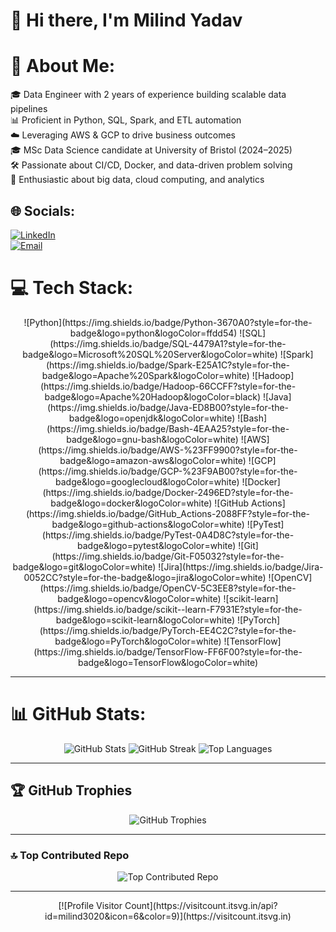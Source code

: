 # 👋 Hi there, I'm Milind Yadav

# 💫 About Me:
🎓 Data Engineer with 2 years of experience building scalable data pipelines  
📊 Proficient in Python, SQL, Spark, and ETL automation  
☁️ Leveraging AWS & GCP to drive business outcomes  
🎓 MSc Data Science candidate at University of Bristol (2024–2025)  
🛠️ Passionate about CI/CD, Docker, and data-driven problem solving  
🔬 Enthusiastic about big data, cloud computing, and analytics  

## 🌐 Socials:
[![LinkedIn](https://img.shields.io/badge/LinkedIn-%230077B5.svg?logo=linkedin&logoColor=white)](https://www.linkedin.com/in/milindyadav56/)  
[![Email](https://img.shields.io/badge/Email-D14836?logo=gmail&logoColor=white)](mailto:milindyadav98@yahoo.com)  

# 💻 Tech Stack:
<p align="center">
  ![Python](https://img.shields.io/badge/Python-3670A0?style=for-the-badge&logo=python&logoColor=ffdd54)
  ![SQL](https://img.shields.io/badge/SQL-4479A1?style=for-the-badge&logo=Microsoft%20SQL%20Server&logoColor=white)
  ![Spark](https://img.shields.io/badge/Spark-E25A1C?style=for-the-badge&logo=Apache%20Spark&logoColor=white)
  ![Hadoop](https://img.shields.io/badge/Hadoop-66CCFF?style=for-the-badge&logo=Apache%20Hadoop&logoColor=black)
  ![Java](https://img.shields.io/badge/Java-ED8B00?style=for-the-badge&logo=openjdk&logoColor=white)
  ![Bash](https://img.shields.io/badge/Bash-4EAA25?style=for-the-badge&logo=gnu-bash&logoColor=white)
  ![AWS](https://img.shields.io/badge/AWS-%23FF9900?style=for-the-badge&logo=amazon-aws&logoColor=white)
  ![GCP](https://img.shields.io/badge/GCP-%23F9AB00?style=for-the-badge&logo=googlecloud&logoColor=white)
  ![Docker](https://img.shields.io/badge/Docker-2496ED?style=for-the-badge&logo=docker&logoColor=white)
  ![GitHub Actions](https://img.shields.io/badge/GitHub_Actions-2088FF?style=for-the-badge&logo=github-actions&logoColor=white)
  ![PyTest](https://img.shields.io/badge/PyTest-0A4D8C?style=for-the-badge&logo=pytest&logoColor=white)
  ![Git](https://img.shields.io/badge/Git-F05032?style=for-the-badge&logo=git&logoColor=white)
  ![Jira](https://img.shields.io/badge/Jira-0052CC?style=for-the-badge&logo=jira&logoColor=white)
  ![OpenCV](https://img.shields.io/badge/OpenCV-5C3EE8?style=for-the-badge&logo=opencv&logoColor=white)
  ![scikit-learn](https://img.shields.io/badge/scikit--learn-F7931E?style=for-the-badge&logo=scikit-learn&logoColor=white)
  ![PyTorch](https://img.shields.io/badge/PyTorch-EE4C2C?style=for-the-badge&logo=PyTorch&logoColor=white)
  ![TensorFlow](https://img.shields.io/badge/TensorFlow-FF6F00?style=for-the-badge&logo=TensorFlow&logoColor=white)
</p>

---

# 📊 GitHub Stats:
<p align="center">
  <!-- Overall stats from your Vercel deployment -->
  <img src="https://github-readme-stats-3htfyc9o5-milind-yadavs-projects.vercel.app/api?username=milind3020&show_icons=true&theme=neon&hide_border=false" alt="GitHub Stats" />
  <!-- Streak stats -->  
  <img src="https://nirzak-streak-stats.vercel.app/?user=milind3020&theme=neon&hide_border=false" alt="GitHub Streak" />
  <!-- Top languages -->  
  <img src="https://github-readme-stats-3htfyc9o5-milind-yadavs-projects.vercel.app/api/top-langs?username=milind3020&theme=neon&hide_border=false&layout=compact" alt="Top Languages" />
</p>

---

## 🏆 GitHub Trophies
<p align="center">
  <img src="https://github-profile-trophy.vercel.app/?username=milind3020&theme=neon&no-frame=true&no-bg=true&margin-w=4" alt="GitHub Trophies" />
</p>

---

### 🔝 Top Contributed Repo
<p align="center">
  <img src="https://github-contributor-stats.vercel.app/api?username=milind3020&limit=5&theme=neon&combine_all_yearly_contributions=true" alt="Top Contributed Repo" />
</p>

---

<p align="center">
  [![Profile Visitor Count](https://visitcount.itsvg.in/api?id=milind3020&icon=6&color=9)](https://visitcount.itsvg.in)
</p>

